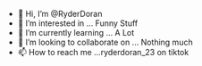- 👋 Hi, I’m @RyderDoran
- 👀 I’m interested in ... Funny Stuff
- 🌱 I’m currently learning ... A Lot
- 💞️ I’m looking to collaborate on ... Nothing much
- 📫 How to reach me ...ryderdoran_23 on tiktok

<!---
RyderDoran/RyderDoran is a ✨ special ✨ repository because its `README.md` (this file) appears on your GitHub profile.
You can click the Preview link to take a look at your changes.
--->
